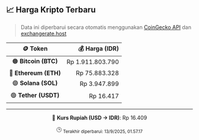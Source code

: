 

<!-- HARGA_KRIPTO -->
## 📈 Harga Kripto Terbaru

> Data ini diperbarui secara otomatis menggunakan [CoinGecko API](https://www.coingecko.com/) dan [exchangerate.host](https://exchangerate.host/)

<div align="center">

| 🪙 Token | 💰 Harga (IDR) |
|:------:|---------------:|
| 🟠 **Bitcoin (BTC)**   | Rp 1.911.803.790 |
| 🔵 **Ethereum (ETH)**  | Rp 75.883.328 |
| 🟣 **Solana (SOL)**    | Rp 3.947.899 |
| 🟢 **Tether (USDT)**   | Rp 16.417 |

---

💱 **Kurs Rupiah (USD → IDR)**: Rp 16.409

🕒 <sub>Terakhir diperbarui: 13/9/2025, 01.57.17</sub>

</div>
<!-- /HARGA_KRIPTO -->